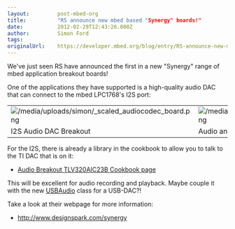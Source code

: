 ```yaml
---
layout:         post-mbed-org
title:          "RS announce new mbed based "Synergy" boards!"
date:           2012-02-29T12:43:26.000Z
author:         Simon Ford
tags:           
originalUrl:    https://developer.mbed.org/blog/entry/RS-announce-new-mbed-based-Synergy-board/
---
```


<p>
  We've just seen RS have announced the first in a new "Synergy"
  range of mbed application breakout boards!
</p>
<p>
  One of the applications they have supported is a high-quality
  audio DAC that can connect to the mbed LPC1768's I2S port:
</p>
<table>
  <tr>
    <td>
      <img src=
      "https://developer.mbed.org/media/uploads/simon/_scaled_audiocodec_board.png"
      alt="/media/uploads/simon/_scaled_audiocodec_board.png"
      title="/media/uploads/simon/_scaled_audiocodec_board.png">
    </td>
    <td>
      <img src=
      "https://developer.mbed.org/media/uploads/simon/_scaled_animatroniclab_board2.png"
      alt="/media/uploads/simon/_scaled_animatroniclab_board2.png"
      title=
      "/media/uploads/simon/_scaled_animatroniclab_board2.png">
    </td>
  </tr>
  <tr>
    <td>
      I2S Audio DAC Breakout
    </td>
    <td>
      Audio and Power Driver Animatronic baseboard
    </td>
  </tr>
</table>
<p>
  For the I2S, there is already a library in the cookbook to allow
  you to talk to the TI DAC that is on it:
</p>
<ul>
  <li>
    <a href="http://mbed.org/cookbook/TLV320AIC23B">Audio Breakout
    TLV320AIC23B Cookbook page</a>
  </li>
</ul>
<p>
  This will be excellent for audio recording and playback. Maybe
  couple it with the new <a href="/handbook/USBAudio">USBAudio</a>
  class for a USB-DAC?!
</p>
<p>
  Take a look at their webpage for more information:
</p>
<ul>
  <li>
    <a href="http://www.designspark.com/synergy" rel=
    "nofollow">http://www.designspark.com/synergy</a>
  </li>
</ul>

